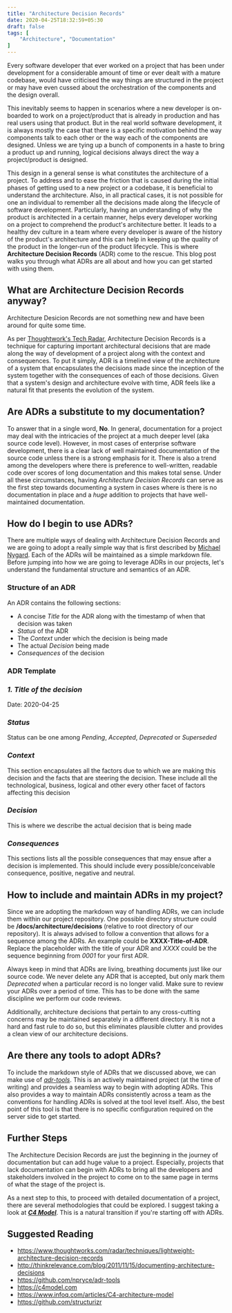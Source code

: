 ```yaml
---
title: "Architecture Decision Records"
date: 2020-04-25T18:32:59+05:30
draft: false
tags: [
    "Architecture", "Documentation"
]
---
```

Every software developer that ever worked on a project that has been under development for a considerable amount of time  or ever dealt with a mature codebase, would have criticised the way things are structured in the project or may have even cussed about the orchestration of the components and the design overall. 

This inevitably seems to happen in scenarios where a new developer is on-boarded to work on a project/product that is already in production and has real users using that product. But in the real world software development, it is always mostly the case that there is a specific motivation behind the way components talk to each other or the way each of the components are designed. Unless we are tying up a bunch of components in a haste to bring a product up and running, logical decisions always direct the way a project/product is designed. 

This design in a general sense is what constitutes the architecture of a project. To address and to ease the friction that is caused during the initial phases of getting used to a new project or a codebase, it is beneficial to understand the architecture. Also, in all practical cases, it is not possible for one an individual to remember all the decisions made along the lifecycle of software development. Particularly, having an understanding of why the product is architected in a certain manner, helps every developer working on a project to comprehend the product's architecture better. It leads to a healthy dev culture in a team where every developer is aware of the history of the product's architecture and this can help in keeping up the quality of the product in the longer-run of the product lifecycle. This is where **Architecture Decision Records** (ADR) come to the rescue. This blog post walks you through what ADRs are all about and how you can get started with using them.

## What are Architecture Decision Records anyway?
Architecture Desicion Records are not something new and have been around for quite some time. 

As per [Thoughtwork's Tech Radar](https://www.thoughtworks.com/radar/techniques/lightweight-architecture-decision-records), Architecture Decision Records is a technique for capturing important architectural decisions that are made along the way of development of a project along with the context and consequences. To put it simply, ADR is a timelined view of the architecture of a system that encapsulates the decisions made since the inception of the system together with the consequences of each of those decisions. Given that a system's design and architecture evolve with time, ADR feels like a natural fit that presents the evolution of the system.

## Are ADRs a substitute to my documentation?
To answer that in a single word, **No**. In general, documentation for a project may deal with the intricacies of the project at a much deeper level (aka source code level). However, in most cases of enterprise software development, there is a clear lack of well maintained documentation of the source code unless there is a strong emphasis for it. There is also a trend among the developers where there is preference to well-written, readable code over scores of long documentation and this makes total sense. Under all these circumstances, having *Architecture Decision Records* can serve as the first step towards documenting a system in cases where is there is no documentation in place and a *huge* addition to projects that have well-maintained documentation.

## How do I begin to use ADRs?
There are multiple ways of dealing with Architecture Decision Records and we are going to adopt a really simple way that is first described by [Michael Nygard](http://thinkrelevance.com/blog/2011/11/15/documenting-architecture-decisions). Each of the ADRs will be maintained as a simple markdown file. Before jumping into how we are going to leverage ADRs in our projects, let's understand the fundamental structure and semantics of an ADR.

### Structure of an ADR
An ADR contains the following sections:

* A concise *Title* for the ADR along with the timestamp of when that decision was taken
* *Status* of the ADR
* The *Context* under which the decision is being made
* The actual *Decision* being made
* *Consequences* of the decision

### **ADR Template**

### *1. Title of the decision*
Date: 2020-04-25

### *Status*
Status can be one among *Pending*, *Accepted*, *Deprecated* or *Superseded*

### *Context*
This section encapsulates all the factors due to which we are making this decision and the facts that are steering the decision. These include all the technological, business, logical and other every other facet of factors affecting this decision

### *Decision*
This is where we describe the actual decision that is being made

### *Consequences*
This sections lists all the possible consequences that may ensue after a decision is implemented. This should include every possible/conceivable consequence, positive, negative and neutral.

## How to include and maintain ADRs in my project?
Since we are adopting the markdown way of handling ADRs, we can include them within our project repository. One possible directory structure could be **/docs/architecture/decisions** (relative to root directory of our repository). It is always advised to follow a convention that allows for a sequence among the ADRs. An example could be **XXXX-Title-of-ADR**. Replace the placeholder with the title of your ADR and *XXXX* could be the sequence beginning from *0001* for your first ADR.

Always keep in mind that ADRs are living, breathing documents just like our source code. We never delete any ADR that is accepted, but only mark them *Deprecated* when a particular record is no longer valid. Make sure to review your ADRs over a period of time. This has to be done with the same discipline we perform our code reviews.

Additionally, architecture decisions that pertain to any cross-cutting concerns may be maintained separately in a different directory. It is not a hard and fast rule to do so, but this eliminates plausible clutter and provides a clean view of our architecture decisions.

## Are there any tools to adopt ADRs?
To include the markdown style of ADRs that we discussed above, we can make use of [*adr-tools*](https://github.com/npryce/adr-tools). This is an actively maintained project (at the time of writing) and provides a seamless way to begin with adopting ADRs. This also provides a way to maintain ADRs consistently across a team as the conventions for handling ADRs is solved at the tool level itself. Also, the best point of this tool is that there is no specific configuration required on the server side to get started.

## Further Steps
The Architecture Decision Records are just the beginning in the journey of documentation but can add huge value to a project. Especially, projects that lack documentation can begin with ADRs to bring all the developers and stakeholders involved in the project to come on to the same page in terms of what the stage of the project is. 

As a next step to this, to proceed with detailed documentation of a project, there are several methodologies that could be explored. I suggest taking a look at [***C4 Model***](https://www.infoq.com/articles/C4-architecture-model/). This is a natural transition if you're starting off with ADRs. 

## Suggested Reading

* https://www.thoughtworks.com/radar/techniques/lightweight-architecture-decision-records
* http://thinkrelevance.com/blog/2011/11/15/documenting-architecture-decisions
* https://github.com/npryce/adr-tools
* https://c4model.com
* https://www.infoq.com/articles/C4-architecture-model
* https://github.com/structurizr
